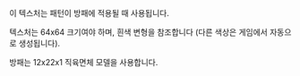 이 텍스처는 패턴이 방패에 적용될 때 사용됩니다.

텍스처는 64x64 크기여야 하며, 흰색 변형을 참조합니다 (다른 색상은 게임에서 자동으로 생성됩니다).

방패는 12x22x1 직육면체 모델을 사용합니다.